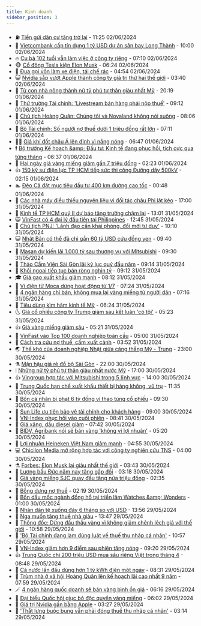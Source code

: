 ```yaml
---
title: Kinh doanh
sidebar_position: 3
---
```


<!-- vnexpress-kinh-doanh:START -->
- ⛽️ [Tiền gửi dân cư tăng trở lại](https://vnexpress.net/tien-gui-dan-cu-tang-tro-lai-4753421.html) - 11:25 02/06/2024
- 🐲 [Vietcombank cấp tín dụng 1 tỷ USD dự án sân bay Long Thành](https://vnexpress.net/vietcombank-cap-tin-dung-1-ty-usd-du-an-san-bay-long-thanh-4753437.html) - 10:00 02/06/2024
- 🔥 [Cụ bà 102 tuổi vẫn làm việc ở công ty riêng](https://vnexpress.net/cu-ba-102-tuoi-van-lam-viec-o-cong-ty-rieng-4753330.html) - 07:10 02/06/2024
- 🐵 [Cổ đông Tesla kiện Elon Musk](https://vnexpress.net/co-dong-tesla-kien-elon-musk-4753357.html) - 06:24 02/06/2024
- 🦅 [Đua gọi vốn làm xe điện, tái chế rác](https://vnexpress.net/dua-goi-von-lam-xe-dien-tai-che-rac-4749861.html) - 04:54 02/06/2024
- 😺 [Nvidia sắp vượt Apple thành công ty giá trị thứ hai thế giới](https://vnexpress.net/nvidia-sap-vuot-apple-thanh-cong-ty-gia-tri-thu-hai-the-gioi-4753328.html) - 03:40 02/06/2024
- 🤩 [Từ con nhà nông thành nữ tỷ phú tự thân giàu nhất Mỹ](https://vnexpress.net/tu-con-nha-nong-thanh-nu-ty-phu-tu-than-giau-nhat-my-4753276.html) - 20:19 01/06/2024
- 🌮 [Thứ trưởng Tài chính: &#39;Livestream bán hàng phải nộp thuế&#39;](https://vnexpress.net/thu-truong-tai-chinh-livestream-ban-hang-phai-nop-thue-4753199.html) - 09:12 01/06/2024
- 🧰 [Chủ tịch Hoàng Quân: Chúng tôi và Novaland không nói suông](https://vnexpress.net/chu-tich-hoang-quan-chung-toi-va-novaland-khong-noi-suong-4753189.html) - 08:06 01/06/2024
- 🤔 [Bộ Tài chính: Số người nợ thuế dưới 1 triệu đồng rất lớn](https://vnexpress.net/bo-tai-chinh-so-nguoi-no-thue-duoi-1-trieu-dong-rat-lon-4753168.html) - 07:11 01/06/2024
- 🧑‍💻 [Giá khí đốt châu Á lên đỉnh vì nắng nóng](https://vnexpress.net/gia-khi-dot-chau-a-len-dinh-vi-nang-nong-4753107.html) - 06:47 01/06/2024
- 🕴 [Bộ trưởng Kế hoạch &amp;amp; Đầu tư: Kinh tế đang phục hồi, tích cực qua từng tháng](https://vnexpress.net/bo-truong-ke-hoach-dau-tu-kinh-te-dang-phuc-hoi-tich-cuc-qua-tung-thang-4753158.html) - 06:37 01/06/2024
- 🦩 [Hai ngày giá vàng miếng giảm gần 7 triệu đồng](https://vnexpress.net/gia-vang-moi-nhat-hom-nay-1-6-4753055.html) - 02:23 01/06/2024
- 👍 [150 kỹ sư điện lực TP HCM tiếp sức thi công Đường dây 500kV](https://vnexpress.net/150-ky-su-dien-luc-tp-hcm-tiep-suc-thi-cong-duong-day-500kv-4752801.html) - 02:15 01/06/2024
- 🏊 [Đèo Cả đặt mục tiêu đầu tư 400 km đường cao tốc](https://vnexpress.net/deo-ca-dat-muc-tieu-dau-tu-400-km-duong-cao-toc-4752916.html) - 00:48 01/06/2024
- 🤡 [Các nhà máy điều thiếu nguyên liệu vì đối tác châu Phi lật kèo](https://vnexpress.net/cac-nha-may-dieu-thieu-nguyen-lieu-vi-doi-tac-chau-phi-lat-keo-4752958.html) - 17:00 31/05/2024
- 👀 [Kinh tế TP HCM quý II dự báo tăng trưởng chậm lại](https://vnexpress.net/kinh-te-tp-hcm-quy-ii-du-bao-tang-truong-cham-lai-4752859.html) - 13:01 31/05/2024
- 😺 [VinFast có 4 đại lý đầu tiên tại Philippines](https://vnexpress.net/vinfast-co-4-dai-ly-dau-tien-tai-philippines-4752935.html) - 12:45 31/05/2024
- 🦣 [Chủ tịch PNJ: &#39;Lãnh đạo cần khai phóng, đổi mới tư duy&#39;](https://vnexpress.net/chu-tich-pnj-lanh-dao-can-khai-phong-doi-moi-tu-duy-4752902.html) - 10:10 31/05/2024
- 😺 [Nhật Bản có thể đã chi gần 60 tỷ USD cứu đồng yen](https://vnexpress.net/nhat-ban-co-the-da-chi-gan-60-ty-usd-cuu-dong-yen-4752863.html) - 09:40 31/05/2024
- 💼 [Masan dự kiến lãi 1.000 tỷ sau thương vụ với Mitsubishi](https://vnexpress.net/masan-du-kien-lai-1-000-ty-sau-thuong-vu-voi-mitsubishi-4752349.html) - 09:30 31/05/2024
- 🤗 [Thảo Cầm Viên Sài Gòn lãi kỷ lục quý đầu năm](https://vnexpress.net/thao-cam-vien-sai-gon-lai-ky-luc-quy-dau-nam-4752827.html) - 09:14 31/05/2024
- 👀 [Khối ngoại tiếp tục bán ròng nghìn tỷ](https://vnexpress.net/chung-khoan-hom-nay-31-5-khoi-ngoai-tiep-tuc-ban-rong-nghin-ty-4752847.html) - 09:12 31/05/2024
- 🎓 [Giá gạo xuất khẩu giảm mạnh](https://vnexpress.net/gia-gao-xuat-khau-giam-manh-4752782.html) - 08:12 31/05/2024
- 🗽 [Ví điện tử Moca dừng hoạt động từ 1/7](https://vnexpress.net/vi-dien-tu-moca-dung-hoat-dong-tu-1-7-4752808.html) - 07:24 31/05/2024
- 🚀 [4 ngân hàng chỉ bán, không mua lại vàng miếng từ người dân](https://vnexpress.net/big-4-ngan-hang-chi-ban-khong-mua-lai-vang-mieng-tu-nguoi-dan-4752784.html) - 07:16 31/05/2024
- 🤗 [Tiêu dùng kìm hãm kinh tế Mỹ](https://vnexpress.net/tieu-dung-kim-ham-kinh-te-my-4752718.html) - 06:24 31/05/2024
- 🌜 [Giá cổ phiếu công ty Trump giảm sau kết luận &#39;có tội&#39;](https://vnexpress.net/gia-co-phieu-cong-ty-trump-giam-sau-ket-luan-co-toi-4752771.html) - 05:23 31/05/2024
- 👍 [Giá vàng miếng giảm sâu](https://vnexpress.net/gia-vang-mieng-lao-doc-4752766.html) - 05:21 31/05/2024
- 🤖 [VinFast vào Top 100 doanh nghiệp toàn cầu](https://vnexpress.net/vinfast-vao-top-100-doanh-nghiep-toan-cau-4752756.html) - 05:00 31/05/2024
- 🫣 [Cách tra cứu nợ thuế, cấm xuất cảnh](https://vnexpress.net/cach-tra-cuu-no-thue-cam-xuat-canh-4751906.html) - 03:52 31/05/2024
- 🌏 [Thế khó của doanh nghiệp Nhật giữa căng thẳng Mỹ - Trung](https://vnexpress.net/the-kho-cua-doanh-nghiep-nhat-giua-cang-thang-my-trung-4752410.html) - 23:00 30/05/2024
- ⚗️ [Mận hậu giá rẻ đổ bộ Sài Gòn](https://vnexpress.net/man-hau-gia-re-do-bo-sai-gon-4752452.html) - 22:00 30/05/2024
- 🕯 [Những nữ tỷ phú tự thân giàu nhất nước Mỹ](https://vnexpress.net/nhung-nu-ty-phu-tu-than-giau-nhat-nuoc-my-4752294.html) - 17:00 30/05/2024
- 👍 [Vingroup hợp tác với Mitsubishi trong 5 lĩnh vực](https://vnexpress.net/vingroup-hop-tac-voi-mitsubishi-trong-5-linh-vuc-4752488.html) - 14:00 30/05/2024
- 🤠 [Trung Quốc hạn chế xuất khẩu thiết bị hàng không, vũ trụ](https://vnexpress.net/trung-quoc-han-che-xuat-khau-thiet-bi-hang-khong-vu-tru-4752485.html) - 11:35 30/05/2024
- 🌊 [Bốn cá nhân bị phạt 6 tỷ đồng vì thao túng cổ phiếu](https://vnexpress.net/bon-ca-nhan-bi-phat-6-ty-dong-vi-thao-tung-co-phieu-4752416.html) - 09:30 30/05/2024
- 🌈 [Sun Life ưu tiên bảo vệ tài chính cho khách hàng](https://vnexpress.net/sun-life-uu-tien-bao-ve-tai-chinh-cho-khach-hang-4752441.html) - 09:00 30/05/2024
- 🥳 [VN-Index phục hồi vào cuối phiên](https://vnexpress.net/chung-khoan-hom-nay-30-5-vn-index-duoc-keo-diem-vao-cuoi-phien-4752417.html) - 08:41 30/05/2024
- 🐻 [Giá xăng, dầu diesel giảm](https://vnexpress.net/gia-xang-moi-nhat-hom-nay-30-5-4752396.html) - 07:42 30/05/2024
- 💫 [BIDV, Agribank nói sẽ bán vàng &#39;không vì lợi nhuận&#39;](https://vnexpress.net/bidv-noi-se-ban-vang-khong-vi-loi-nhuan-4752332.html) - 05:20 30/05/2024
- 🤩 [Lợi nhuận Heineken Việt Nam giảm mạnh](https://vnexpress.net/loi-nhuan-heineken-viet-nam-giam-manh-4752304.html) - 04:55 30/05/2024
- 💻 [Chicilon Media mở rộng hợp tác với công ty nghiên cứu TNS](https://vnexpress.net/chicilon-media-mo-rong-hop-tac-voi-cong-ty-nghien-cuu-tns-4752059.html) - 04:00 30/05/2024
- ⚗️ [Forbes: Elon Musk lại giàu nhất thế giới](https://vnexpress.net/forbes-elon-musk-lai-giau-nhat-the-gioi-4752217.html) - 03:43 30/05/2024
- 🌈 [Lương bầu Đức năm nay tăng gấp đôi](https://vnexpress.net/luong-bau-duc-nam-nay-tang-gap-doi-4752235.html) - 03:18 30/05/2024
- 🌝 [Giá vàng miếng SJC quay đầu tăng nửa triệu đồng](https://vnexpress.net/gia-vang-moi-nhat-hom-nay-30-5-4752228.html) - 02:35 30/05/2024
- 🥸 [Bỗng dưng nợ thuế](https://vnexpress.net/bong-dung-phat-hien-no-thue-4752047.html) - 02:19 30/05/2024
- 🦆 [Bốn dấu mốc ngành đồng hồ tại triển lãm Watches &amp;amp; Wonders](https://vnexpress.net/bon-dau-moc-nganh-dong-ho-tai-trien-lam-watches-wonders-4748254.html) - 01:00 30/05/2024
- 🌋 [Nhân dân tệ xuống đáy 6 tháng so với USD](https://vnexpress.net/nhan-dan-te-xuong-day-6-thang-so-voi-usd-4752051.html) - 13:56 29/05/2024
- 🦍 [Nga muốn tăng thuế nhà giàu](https://vnexpress.net/nga-muon-tang-thue-nha-giau-4751986.html) - 13:47 29/05/2024
- 🤔 [Thống đốc: Dừng đấu thầu vàng vì không giảm chênh lệch giá với thế giới](https://vnexpress.net/ly-do-bo-dau-thau-vang-mieng-4752038.html) - 10:58 29/05/2024
- 🧰 [&#39;Bộ Tài chính đang làm đúng luật về thuế thu nhập cá nhân&#39;](https://vnexpress.net/bo-tai-chinh-dang-lam-dung-luat-ve-thue-thu-nhap-ca-nhan-4752040.html) - 10:57 29/05/2024
- 🌝 [VN-Index giảm hơn 9 điểm sau phiên tăng nóng](https://vnexpress.net/vn-index-giam-hon-9-diem-sau-phien-tang-nong-4752006.html) - 09:20 29/05/2024
- 👍 [Trung Quốc chi 200 triệu USD mua sầu riêng Việt trong tháng 4](https://vnexpress.net/trung-quoc-chi-200-trieu-usd-mua-sau-rieng-viet-trong-thang-4-4751948.html) - 08:48 29/05/2024
- 🗽 [Cả nước lần đầu dùng hơn 1 tỷ kWh điện một ngày](https://vnexpress.net/tieu-thu-dien-lan-dau-vuot-1-ty-kwh-mot-ngay-4751965.html) - 08:31 29/05/2024
- 🐎 [Trùm nhà ở xã hội Hoàng Quân lên kế hoạch lãi cao nhất 9 năm](https://vnexpress.net/trum-nha-o-xa-hoi-hoang-quan-len-ke-hoach-lai-cao-nhat-9-nam-4751922.html) - 07:59 29/05/2024
- 🪄 [4 ngân hàng quốc doanh sẽ bán vàng bình ổn giá](https://vnexpress.net/4-ngan-hang-quoc-doanh-se-ban-vang-binh-on-gia-4751893.html) - 06:16 29/05/2024
- 🎊 [Đại biểu Quốc hội giục bỏ độc quyền vàng miếng](https://vnexpress.net/dai-bieu-quoc-hoi-giuc-bo-doc-quyen-vang-mieng-4751803.html) - 06:02 29/05/2024
- 🗽 [Giá trị Nvidia gần bằng Apple](https://vnexpress.net/gia-tri-nvidia-gan-bang-apple-4751763.html) - 03:27 29/05/2024
- 🦩 [&#39;Thắt lưng buộc bụng vẫn phải đóng thuế thu nhập cá nhân&#39;](https://vnexpress.net/that-lung-buoc-bung-van-phai-dong-thue-thu-nhap-ca-nhan-4751762.html) - 03:14 29/05/2024<!-- vnexpress-kinh-doanh:END -->
